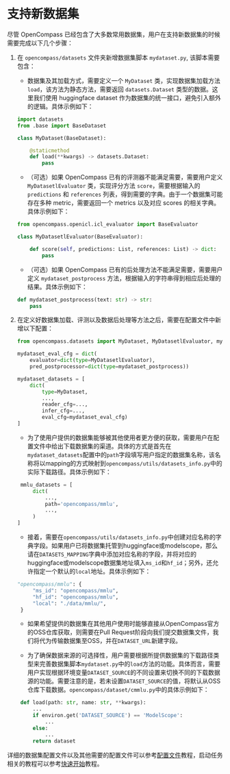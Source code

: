 # 支持新数据集

尽管 OpenCompass 已经包含了大多数常用数据集，用户在支持新数据集的时候需要完成以下几个步骤：

1. 在 `opencompass/datasets` 文件夹新增数据集脚本 `mydataset.py`, 该脚本需要包含：

   - 数据集及其加载方式，需要定义一个 `MyDataset` 类，实现数据集加载方法 `load`，该方法为静态方法，需要返回 `datasets.Dataset` 类型的数据。这里我们使用 huggingface dataset 作为数据集的统一接口，避免引入额外的逻辑。具体示例如下：

   ```python
   import datasets
   from .base import BaseDataset

   class MyDataset(BaseDataset):

       @staticmethod
       def load(**kwargs) -> datasets.Dataset:
           pass
   ```

   - （可选）如果 OpenCompass 已有的评测器不能满足需要，需要用户定义 `MyDatasetlEvaluator` 类，实现评分方法 `score`，需要根据输入的 `predictions` 和 `references` 列表，得到需要的字典。由于一个数据集可能存在多种 metric，需要返回一个 metrics 以及对应 scores 的相关字典。具体示例如下：

   ```python
   from opencompass.openicl.icl_evaluator import BaseEvaluator

   class MyDatasetlEvaluator(BaseEvaluator):

       def score(self, predictions: List, references: List) -> dict:
           pass

   ```

   - （可选）如果 OpenCompass 已有的后处理方法不能满足需要，需要用户定义 `mydataset_postprocess` 方法，根据输入的字符串得到相应后处理的结果。具体示例如下：

   ```python
   def mydataset_postprocess(text: str) -> str:
       pass
   ```

2. 在定义好数据集加载、评测以及数据后处理等方法之后，需要在配置文件中新增以下配置：

   ```python
   from opencompass.datasets import MyDataset, MyDatasetlEvaluator, mydataset_postprocess

   mydataset_eval_cfg = dict(
       evaluator=dict(type=MyDatasetlEvaluator),
       pred_postprocessor=dict(type=mydataset_postprocess))

   mydataset_datasets = [
       dict(
           type=MyDataset,
           ...,
           reader_cfg=...,
           infer_cfg=...,
           eval_cfg=mydataset_eval_cfg)
   ]
   ```
   
   - 为了使用户提供的数据集能够被其他使用者更方便的获取，需要用户在配置文件中给出下载数据集的渠道。具体的方式是首先在`mydataset_datasets`配置中的`path`字段填写用户指定的数据集名称，该名称将以mapping的方式映射到`opencompass/utils/datasets_info.py`中的实际下载路径。具体示例如下：
   
   ```python
    mmlu_datasets = [
        dict(
            ...,
            path='opencompass/mmlu',
            ...,
        )
   ]
   ```
   
   - 接着，需要在`opencompass/utils/datasets_info.py`中创建对应名称的字典字段。如果用户已将数据集托管到huggingface或modelscope，那么请在`DATASETS_MAPPING`字典中添加对应名称的字段，并将对应的huggingface或modelscope数据集地址填入`ms_id`和`hf_id`；另外，还允许指定一个默认的`local`地址。具体示例如下：
   
   ```python
   "opencompass/mmlu": {
        "ms_id": "opencompass/mmlu",
        "hf_id": "opencompass/mmlu",
        "local": "./data/mmlu/",
    }
   ```
   
   - 如果希望提供的数据集在其他用户使用时能够直接从OpenCompass官方的OSS仓库获取，则需要在Pull Request阶段向我们提交数据集文件，我们将代为传输数据集至OSS，并在`DATASET_URL`新建字段。

   - 为了确保数据来源的可选择性，用户需要根据所提供数据集的下载路径类型来完善数据集脚本`mydataset.py`中的`load`方法的功能。具体而言，需要用户实现根据环境变量`DATASET_SOURCE`的不同设置来切换不同的下载数据源的功能。需要注意的是，若未设置`DATASET_SOURCE`的值，将默认从OSS仓库下载数据。`opencompass/dataset/cmmlu.py`中的具体示例如下：
   
   ```python
    def load(path: str, name: str, **kwargs):
        ...
        if environ.get('DATASET_SOURCE') == 'ModelScope':
            ...
        else:
            ...
        return dataset
   ```

   

  详细的数据集配置文件以及其他需要的配置文件可以参考[配置文件](../user_guides/config.md)教程，启动任务相关的教程可以参考[快速开始](../get_started/quick_start.md)教程。

